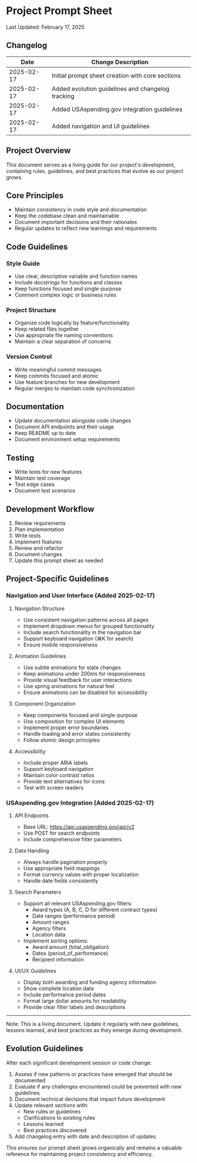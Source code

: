 # Project Prompt Sheet

Last Updated: February 17, 2025

## Changelog
| Date | Change Description |
|------|-------------------|
| 2025-02-17 | Initial prompt sheet creation with core sections |
| 2025-02-17 | Added evolution guidelines and changelog tracking |
| 2025-02-17 | Added USAspending.gov integration guidelines |
| 2025-02-17 | Added navigation and UI guidelines |

## Project Overview
This document serves as a living guide for our project's development, containing rules, guidelines, and best practices that evolve as our project grows.

## Core Principles
- Maintain consistency in code style and documentation
- Keep the codebase clean and maintainable
- Document important decisions and their rationales
- Regular updates to reflect new learnings and requirements

## Code Guidelines

### Style Guide
- Use clear, descriptive variable and function names
- Include docstrings for functions and classes
- Keep functions focused and single-purpose
- Comment complex logic or business rules

### Project Structure
- Organize code logically by feature/functionality
- Keep related files together
- Use appropriate file naming conventions
- Maintain a clear separation of concerns

### Version Control
- Write meaningful commit messages
- Keep commits focused and atomic
- Use feature branches for new development
- Regular merges to maintain code synchronization

## Documentation
- Update documentation alongside code changes
- Document API endpoints and their usage
- Keep README up to date
- Document environment setup requirements

## Testing
- Write tests for new features
- Maintain test coverage
- Test edge cases
- Document test scenarios

## Development Workflow
1. Review requirements
2. Plan implementation
3. Write tests
4. Implement features
5. Review and refactor
6. Document changes
7. Update this prompt sheet as needed

## Project-Specific Guidelines

### Navigation and User Interface (Added 2025-02-17)
1. Navigation Structure
   - Use consistent navigation patterns across all pages
   - Implement dropdown menus for grouped functionality
   - Include search functionality in the navigation bar
   - Support keyboard navigation (⌘K for search)
   - Ensure mobile responsiveness

2. Animation Guidelines
   - Use subtle animations for state changes
   - Keep animations under 200ms for responsiveness
   - Provide visual feedback for user interactions
   - Use spring animations for natural feel
   - Ensure animations can be disabled for accessibility

3. Component Organization
   - Keep components focused and single-purpose
   - Use composition for complex UI elements
   - Implement proper error boundaries
   - Handle loading and error states consistently
   - Follow atomic design principles

4. Accessibility
   - Include proper ARIA labels
   - Support keyboard navigation
   - Maintain color contrast ratios
   - Provide text alternatives for icons
   - Test with screen readers

### USAspending.gov Integration (Added 2025-02-17)
1. API Endpoints
   - Base URL: https://api.usaspending.gov/api/v2
   - Use POST for search endpoints
   - Include comprehensive filter parameters

2. Data Handling
   - Always handle pagination properly
   - Use appropriate field mappings
   - Format currency values with proper localization
   - Handle date fields consistently

3. Search Parameters
   - Support all relevant USAspending.gov filters:
     - Award types (A, B, C, D for different contract types)
     - Date ranges (performance period)
     - Amount ranges
     - Agency filters
     - Location data
   - Implement sorting options:
     - Award amount (total_obligation)
     - Dates (period_of_performance)
     - Recipient information

4. UI/UX Guidelines
   - Display both awarding and funding agency information
   - Show complete location data
   - Include performance period dates
   - Format large dollar amounts for readability
   - Provide clear filter labels and descriptions

---
Note: This is a living document. Update it regularly with new guidelines, lessons learned, and best practices as they emerge during development.

## Evolution Guidelines
After each significant development session or code change:
1. Assess if new patterns or practices have emerged that should be documented
2. Evaluate if any challenges encountered could be prevented with new guidelines
3. Document technical decisions that impact future development
4. Update relevant sections with:
   - New rules or guidelines
   - Clarifications to existing rules
   - Lessons learned
   - Best practices discovered
5. Add changelog entry with date and description of updates

This ensures our prompt sheet grows organically and remains a valuable reference for maintaining project consistency and efficiency.
